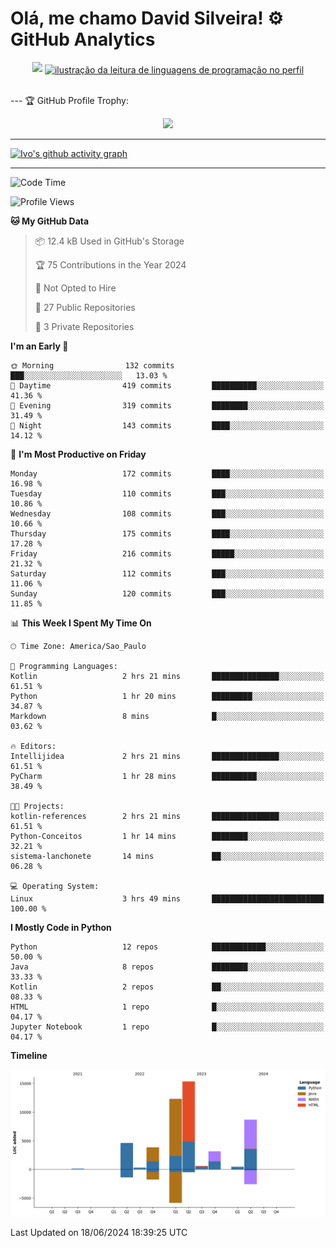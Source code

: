 
# Olá, me chamo David Silveira! ⚙️ GitHub Analytics

<div width="100%" align="center">
  <img  src="http://github-profile-summary-cards.vercel.app/api/cards/profile-details?username=DavidSilveira80&theme=transparent"/>
  <a href="https://github.com/Gurupreet" title="ilustração do mapeamento de linguagens">
  <img align="center" src="https://github-readme-stats.vercel.app/api/top-langs/?username=DavidSilveira80&theme=dracula&hide_langs_below=1" alt="ilustração da leitura de linguagens de programação no perfil"/>
</a>
</div>


<br />

--- 🏆 GitHub Profile Trophy:

<p align="center">
  <a
    href="https://github.com/ryo-ma/github-profile-trophy"
    title="repositório de troféus"
  >
    <img
      width="800"
      src="https://github-profile-trophy.vercel.app/?username=DavidSilveira80&column=8&theme=darkhub&no-frame=true&no-bg=true"
    />
  </a>
</p>

---
[![Ivo's github activity graph](https://github-readme-activity-graph.vercel.app/graph?username=DavidSilveira80&bg_color=0d1117&color=708090&line=139ae1&point=ffffff&area=true&hide_border=true)](https://github.com/ip681/)

---
<!--START_SECTION:waka-->
![Code Time](http://img.shields.io/badge/Code%20Time-118%20hrs%2024%20mins-blue)

![Profile Views](http://img.shields.io/badge/Profile%20Views-48-blue)

**🐱 My GitHub Data** 

> 📦 12.4 kB Used in GitHub's Storage 
 > 
> 🏆 75 Contributions in the Year 2024
 > 
> 🚫 Not Opted to Hire
 > 
> 📜 27 Public Repositories 
 > 
> 🔑 3 Private Repositories 
 > 
**I'm an Early 🐤** 

```text
🌞 Morning                132 commits         ███░░░░░░░░░░░░░░░░░░░░░░   13.03 % 
🌆 Daytime                419 commits         ██████████░░░░░░░░░░░░░░░   41.36 % 
🌃 Evening                319 commits         ████████░░░░░░░░░░░░░░░░░   31.49 % 
🌙 Night                  143 commits         ████░░░░░░░░░░░░░░░░░░░░░   14.12 % 
```
📅 **I'm Most Productive on Friday** 

```text
Monday                   172 commits         ████░░░░░░░░░░░░░░░░░░░░░   16.98 % 
Tuesday                  110 commits         ███░░░░░░░░░░░░░░░░░░░░░░   10.86 % 
Wednesday                108 commits         ███░░░░░░░░░░░░░░░░░░░░░░   10.66 % 
Thursday                 175 commits         ████░░░░░░░░░░░░░░░░░░░░░   17.28 % 
Friday                   216 commits         █████░░░░░░░░░░░░░░░░░░░░   21.32 % 
Saturday                 112 commits         ███░░░░░░░░░░░░░░░░░░░░░░   11.06 % 
Sunday                   120 commits         ███░░░░░░░░░░░░░░░░░░░░░░   11.85 % 
```


📊 **This Week I Spent My Time On** 

```text
🕑︎ Time Zone: America/Sao_Paulo

💬 Programming Languages: 
Kotlin                   2 hrs 21 mins       ███████████████░░░░░░░░░░   61.51 % 
Python                   1 hr 20 mins        █████████░░░░░░░░░░░░░░░░   34.87 % 
Markdown                 8 mins              █░░░░░░░░░░░░░░░░░░░░░░░░   03.62 % 

🔥 Editors: 
Intellijidea             2 hrs 21 mins       ███████████████░░░░░░░░░░   61.51 % 
PyCharm                  1 hr 28 mins        ██████████░░░░░░░░░░░░░░░   38.49 % 

🐱‍💻 Projects: 
kotlin-references        2 hrs 21 mins       ███████████████░░░░░░░░░░   61.51 % 
Python-Conceitos         1 hr 14 mins        ████████░░░░░░░░░░░░░░░░░   32.21 % 
sistema-lanchonete       14 mins             ██░░░░░░░░░░░░░░░░░░░░░░░   06.28 % 

💻 Operating System: 
Linux                    3 hrs 49 mins       █████████████████████████   100.00 % 
```

**I Mostly Code in Python** 

```text
Python                   12 repos            ████████████░░░░░░░░░░░░░   50.00 % 
Java                     8 repos             ████████░░░░░░░░░░░░░░░░░   33.33 % 
Kotlin                   2 repos             ██░░░░░░░░░░░░░░░░░░░░░░░   08.33 % 
HTML                     1 repo              █░░░░░░░░░░░░░░░░░░░░░░░░   04.17 % 
Jupyter Notebook         1 repo              █░░░░░░░░░░░░░░░░░░░░░░░░   04.17 % 
```



**Timeline**

![Lines of Code chart](https://raw.githubusercontent.com/DavidSilveira80/DavidSilveira80/master/assets/bar_graph.png)


 Last Updated on 18/06/2024 18:39:25 UTC
<!--END_SECTION:waka-->


